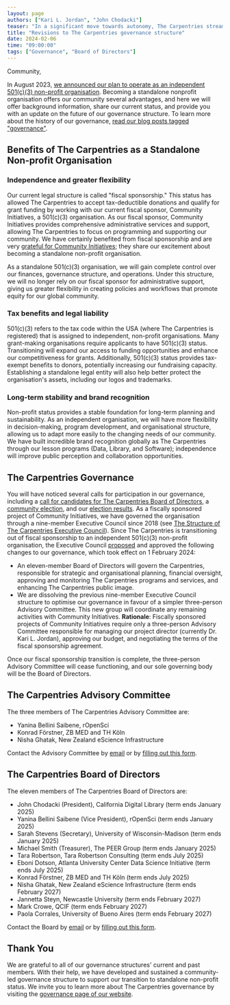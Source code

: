 ```yaml
---
layout: page
authors: ["Kari L. Jordan", "John Chodacki"]
teaser: "In a significant move towards autonomy, The Carpentries streamlines its governance structure to benefit our global community."
title: "Revisions to The Carpentries governance structure"
date: 2024-02-06
time: "09:00:00"
tags: ["Governance", "Board of Directors"]
---
```


Community,

In August 2023, [we announced our plan to operate as an independent 501(c)(3) non-profit organisation](https://carpentries.org/blog/2023/08/Carpentries-transition-to-independent-status/). Becoming a standalone nonprofit organisation offers our community several advantages, and here we will offer background information, share our current status, and provide you with an update on the future of our governance structure. To learn more about the history of our governance, [read our blog posts tagged "governance"](https://carpentries.org/posts-by-tags/#blog-tag-governance). 

## Benefits of The Carpentries as a Standalone Non-profit Organisation

### Independence and greater flexibility
Our current legal structure is called "fiscal sponsorship." This status has allowed The Carpentries to accept tax-deductible donations and qualify for grant funding by working with our current fiscal sponsor, Community Initiatives, a 501(c)(3) organisation. As our fiscal sponsor, Community Initiatives provides comprehensive administrative services and support, allowing The Carpentries to focus on programming and supporting our community. We have certainly benefited from fiscal sponsorship and are very [grateful for Community Initiatives](https://carpentries.org/blog/2019/12/CI-gratitudes/); they share our excitement about becoming a standalone non-profit organisation. 

As a standalone 501(c)(3) organisation, we will gain complete control over our finances, governance structure, and operations. Under this structure, we will no longer rely on our fiscal sponsor for administrative support, giving us greater flexibility in creating policies and workflows that promote equity for our global community. 

### Tax benefits and legal liability
501(c)(3) refers to the tax code within the USA (where The Carpentries is registered) that is assigned to independent, non-profit organisations. Many grant-making organisations require applicants to have 501(c)(3) status. Transitioning will expand our access to funding opportunities and enhance our competitiveness for grants. Additionally, 501(c)(3) status provides tax-exempt benefits to donors, potentially increasing our fundraising capacity. Establishing a standalone legal entity will also help better protect the organisation's assets, including our logos and trademarks.

### Long-term stability and brand recognition
Non-profit status provides a stable foundation for long-term planning and sustainability. As an independent organisation, we will have more flexibility in decision-making, program development, and organisational structure, allowing us to adapt more easily to the changing needs of our community. We have built incredible brand recognition globally as The Carpentries through our lesson programs (Data, Library, and Software); independence will improve public perception and collaboration opportunities. 

## The Carpentries Governance
You will have noticed several calls for participation in our governance, including a [call for candidates for The Carpentries Board of Directors](https://carpentries.org/blog/2023/09/board-of-directors-election-announcement/), a [community election](https://carpentries.org/blog/2023/11/election-nominees-for-the-2024-board-of-directors/), and our [election results](https://carpentries.org/blog/2024/01/announcing-the-results-of-the-2024-community-election/). As a fiscally sponsored project of Community Initiatives, we have governed the organisation through a nine-member Executive Council since 2018 (see [The Structure of The Carpentries Executive Council](https://carpentries.org/blog/2018/09/executive-committee-structure/)). Since The Carpentries is transitioning out of fiscal sponsorship to an independent 501(c)(3) non-profit organisation, the Executive Council [proposed](https://github.com/carpentries/governance/blob/main/minutes/2023/EC-minutes-2023-12-07-Q4.md) and approved the following changes to our governance, which took effect on 1 February 2024:

* An eleven-member Board of Directors will govern the Carpentries, responsible for strategic and organisational planning, financial oversight, approving and monitoring The Carpentries programs and services, and enhancing The Carpentries public image.
* We are dissolving the previous nine-member Executive Council structure to optimise our governance in favour of a simpler three-person Advisory Committee. This new group will coordinate any remaining activities with Community Initiatives. **Rationale**: Fiscally sponsored projects of Community Initiatives require only a three-person Advisory Committee responsible for managing our project director (currently Dr. Kari L. Jordan), approving our budget, and negotiating the terms of the fiscal sponsorship agreement.

Once our fiscal sponsorship transition is complete, the three-person Advisory Committee will cease functioning, and our sole governing body will be the Board of Directors.

## The Carpentries Advisory Committee
The three members of The Carpentries Advisory Committee are:
* Yanina Bellini Saibene, rOpenSci 
* Konrad Förstner, ZB MED and TH Köln
* Nisha Ghatak, New Zealand eScience Infrastructure

Contact the Advisory Committee by [email](mailto:advisory-committee@carpentries.org) or by [filling out this form](https://forms.gle/pLyUYUZhNBwaS3mb7). 

## The Carpentries Board of Directors 
The eleven members of The Carpentries Board of Directors are:
* John Chodacki (President), California Digital Library (term ends January 2025)
* Yanina Bellini Saibene (Vice President), rOpenSci (term ends January 2025)
* Sarah Stevens (Secretary), University of Wisconsin-Madison (term ends January 2025)
* Michael Smith (Treasurer), The PEER Group (term ends January 2025)
* Tara Robertson, Tara Robertson Consulting (term ends July 2025)
* Eboni Dotson, Atlanta University Center Data Science Initiative (term ends July 2025)
* Konrad Förstner, ZB MED and TH Köln (term ends July 2025)
* Nisha Ghatak, New Zealand eScience Infrastructure (term ends February 2027)
* Jannetta Steyn, Newcastle University (term ends February 2027)
* Mark Crowe, QCIF (term ends February 2027)
* Paola Corrales, University of Bueno Aires (term ends February 2027)

Contact the Board by [email](board@carpentries.org) or by [filling out this form](https://forms.gle/hbcdZZSNRNLSiMRU8). 

## Thank You
We are grateful to all of our governance structures' current and past members. With their help, we have developed and sustained a community-led governance structure to support our transition to standalone non-profit status. We invite you to learn more about The Carpentries governance by visiting the [governance page of our website](https://carpentries.org/governance/). 




